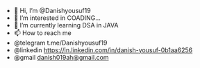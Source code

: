 - 👋 Hi, I’m @Danishyousuf19
- 👀 I’m interested in COADING...
- 🌱 I’m currently learning DSA in JAVA
- 📫 How to reach me  
- @telegram t.me/Danishyousuf19
- @linkedin https://in.linkedin.com/in/danish-yousuf-0b1aa6256
- @gmail danish019ah@gmail.com




